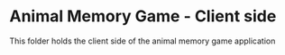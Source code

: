 # Animal Memory Game - Client side
This folder holds the client side of the animal memory game application
